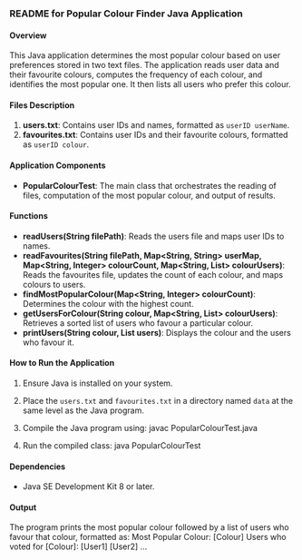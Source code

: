 ### README for Popular Colour Finder Java Application

#### Overview
This Java application determines the most popular colour based on user preferences stored in two text files. The application reads user data and their favourite colours, computes the frequency of each colour, and identifies the most popular one. It then lists all users who prefer this colour.

#### Files Description
1. **users.txt**: Contains user IDs and names, formatted as `userID userName`.
2. **favourites.txt**: Contains user IDs and their favourite colours, formatted as `userID colour`.

#### Application Components
- **PopularColourTest**: The main class that orchestrates the reading of files, computation of the most popular colour, and output of results.

#### Functions
- **readUsers(String filePath)**: Reads the users file and maps user IDs to names.
- **readFavourites(String filePath, Map<String, String> userMap, Map<String, Integer> colourCount, Map<String, List<String>> colourUsers)**: Reads the favourites file, updates the count of each colour, and maps colours to users.
- **findMostPopularColour(Map<String, Integer> colourCount)**: Determines the colour with the highest count.
- **getUsersForColour(String colour, Map<String, List<String>> colourUsers)**: Retrieves a sorted list of users who favour a particular colour.
- **printUsers(String colour, List<String> users)**: Displays the colour and the users who favour it.

#### How to Run the Application
1. Ensure Java is installed on your system.
2. Place the `users.txt` and `favourites.txt` in a directory named `data` at the same level as the Java program.
3. Compile the Java program using:
javac PopularColourTest.java


4. Run the compiled class:
java PopularColourTest



#### Dependencies
- Java SE Development Kit 8 or later.

#### Output
The program prints the most popular colour followed by a list of users who favour that colour, formatted as:
Most Popular Colour: [Colour]
Users who voted for [Colour]:
[User1]
[User2]
...